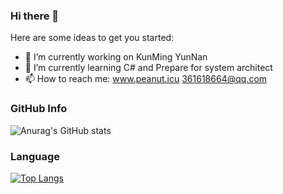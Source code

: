 ### Hi there 👋

Here are some ideas to get you started:

- 🔭 I’m currently working on KunMing YunNan
- 🌱 I’m currently learning C# and Prepare for system architect
- 📫 How to reach me: www.peanut.icu  361618664@qq.com

### GitHub Info
![Anurag's GitHub stats](https://github-readme-stats.vercel.app/api?username=Peanut086&show_icons=true&theme=radical)

### Language
[![Top Langs](https://github-readme-stats.vercel.app/api/top-langs/?username=Peanut086&layout=compact)](https://github.com/Peanut086/github-readme-stats)

